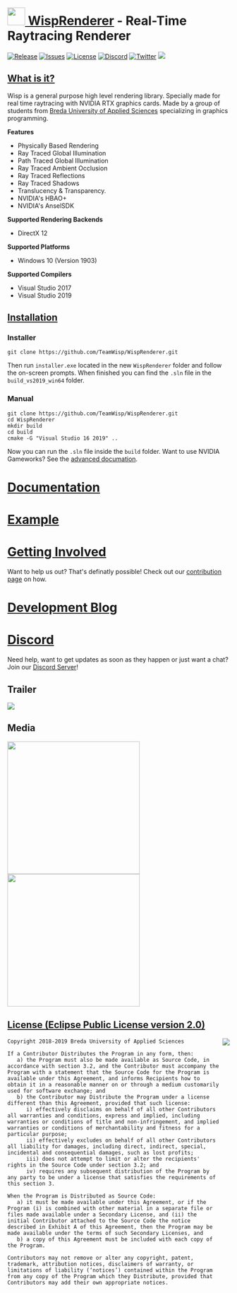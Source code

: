 # [<img src="http://upload.vzout.com/wisp/logo.png" width="40"> WispRenderer](https://teamwisp.github.io) - Real-Time Raytracing Renderer

[![Release](https://img.shields.io/github/release/TeamWisp/WispRenderer.svg)](https://github.com/TeamWisp/WispRenderer/releases)
[![Issues](https://img.shields.io/github/issues/TeamWisp/WispRenderer.svg)](https://github.com/TeamWisp/WispRenderer/issues)
[![License](https://img.shields.io/badge/license-EPL%202.0-red.svg)](https://opensource.org/licenses/EPL-2.0)
[![Discord](https://img.shields.io/discord/486967125504688128.svg?color=blueviolet&label=Discord)](https://discord.gg/Q3vDfqR)
[![Twitter](https://img.shields.io/twitter/follow/wisprenderer.svg?style=social)](https://twitter.com/wisprenderer)
![](https://img.shields.io/github/stars/TeamWisp/WispRenderer.svg?style=social)

## [What is it?](https://teamwisp.github.io/product/)

Wisp is a general purpose high level rendering library. Specially made for real time raytracing with NVIDIA RTX graphics cards. Made by a group of students from [Breda University of Applied Sciences](https://www.buas.nl/) specializing in graphics programming.

**Features**

* Physically Based Rendering
* Ray Traced Global Illumination
* Path Traced Global Illumination
* Ray Traced Ambient Occlusion
* Ray Traced Reflections
* Ray Traced Shadows
* Translucency & Transparency.
* NVIDIA's HBAO+
* NVIDIA's AnselSDK

**Supported Rendering Backends**

* DirectX 12

**Supported Platforms**

* Windows 10 (Version 1903)

**Supported Compilers**

* Visual Studio 2017
* Visual Studio 2019


## [Installation](https://teamwisp.github.io/workspace_setup/)

### Installer

```
git clone https://github.com/TeamWisp/WispRenderer.git
```

Then run `installer.exe` located in the new `WispRenderer` folder and follow the on-screen prompts. When finished you can find the `.sln` file in the `build_vs2019_win64` folder.


### Manual

```
git clone https://github.com/TeamWisp/WispRenderer.git
cd WispRenderer
mkdir build
cd build
cmake -G "Visual Studio 16 2019" ..
```

Now you can run the `.sln` file inside the `build` folder. Want to use NVIDIA Gameworks? See the [advanced documation](https://teamwisp.github.io/workspace_setup/).

# [Documentation](https://teamwisp.github.io/)

# [Example](https://github.com/TeamWisp/WispRenderer/tree/master/demo)

# [Getting Involved](https://teamwisp.github.io/)

Want to help us out? That's definatly possible! Check out our [contribution page](https://teamwisp.github.io/) on how.

# [Development Blog](https://teamwisp.github.io/WispBlog/)

# [Discord](https://discord.gg/Q3vDfqR)

Need help, want to get updates as soon as they happen or just want a chat? Join our [Discord Server](https://discord.gg/Q3vDfqR)!

## Trailer

<a href="http://www.youtube.com/watch?feature=player_embedded&v=cOxVArIFmEg" 
target="_blank"><img src="http://img.youtube.com/vi/cOxVArIFmEg/0.jpg" border="0" /></a>

## Media

<img src="http://upload.vzout.com/wisp/sponza.png" width="300"> <img src="http://upload.vzout.com/wisp/sun_temple.jpg" width="300">

## [License (Eclipse Public License version 2.0)](https://opensource.org/licenses/EPL-2.0)

<a href="https://opensource.org/licenses/EPL-2.0" target="_blank">
<img align="right" src="http://opensource.org/trademarks/opensource/OSI-Approved-License-100x137.png">
</a>

```
Copyright 2018-2019 Breda University of Applied Sciences

If a Contributor Distributes the Program in any form, then:
   a) the Program must also be made available as Source Code, in accordance with section 3.2, and the Contributor must accompany the Program with a statement that the Source Code for the Program is available under this Agreement, and informs Recipients how to obtain it in a reasonable manner on or through a medium customarily used for software exchange; and
   b) the Contributor may Distribute the Program under a license different than this Agreement, provided that such license:
      i) effectively disclaims on behalf of all other Contributors all warranties and conditions, express and implied, including warranties or conditions of title and non-infringement, and implied warranties or conditions of merchantability and fitness for a particular purpose;
      ii) effectively excludes on behalf of all other Contributors all liability for damages, including direct, indirect, special, incidental and consequential damages, such as lost profits;
      iii) does not attempt to limit or alter the recipients' rights in the Source Code under section 3.2; and
      iv) requires any subsequent distribution of the Program by any party to be under a license that satisfies the requirements of this section 3.

When the Program is Distributed as Source Code:
   a) it must be made available under this Agreement, or if the Program (i) is combined with other material in a separate file or files made available under a Secondary License, and (ii) the initial Contributor attached to the Source Code the notice described in Exhibit A of this Agreement, then the Program may be made available under the terms of such Secondary Licenses, and
   b) a copy of this Agreement must be included with each copy of the Program.

Contributors may not remove or alter any copyright, patent, trademark, attribution notices, disclaimers of warranty, or limitations of liability (‘notices’) contained within the Program from any copy of the Program which they Distribute, provided that Contributors may add their own appropriate notices.
```
